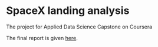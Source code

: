 # SpaceX landing analysis
The project for Applied Data Science Capstone on Coursera

The final report is given <a href="https://github.com/zhao-edward/SpaceX-landing-analysis/blob/main/ds-capstone-coursera.pdf">here</a>.
